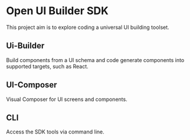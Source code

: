 # Open UI Builder SDK
This project aim is to explore coding a universal UI building toolset.

## Ui-Builder
Build components from a UI schema and code generate components into supported targets, such as React.

## UI-Composer
Visual Composer for UI screens and components.

## CLI
Access the SDK tools via command line.
